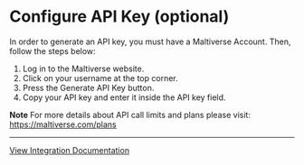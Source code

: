 # Configure API Key (optional)

In order to generate an API key, you must have a Maltiverse Account.
Then, follow the steps below:

1. Log in to the Maltiverse website.
2. Click on your username at the top corner.
3. Press the Generate API Key button.
4. Copy your API key and enter it inside the API key field.

**Note** For more details about API call limits and plans please visit: https://maltiverse.com/plans

---
[View Integration Documentation](https://xsoar.pan.dev/docs/reference/integrations/maltiverse)